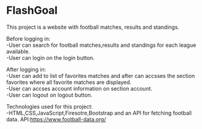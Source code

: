 # FlashGoal
This project is a website with football matches, results and standings.

Before logging in:<br/>
-User can search for football matches,results and standings for each league available.<br/>
-User can login on the login button.<br/>

After logging in:<br/>
-User can add to list of favorites matches and after can accsses the section favorites where all favorite matches are displayed.<br/>
-User can accses account information on section account.<br/>
-User can logout on logout button.<br/>


Technologies used for this project:<br/>
-HTML,CSS,JavaScript,Firesotre,Bootstrap and an API for fetching football data.
API:https://www.football-data.org/
